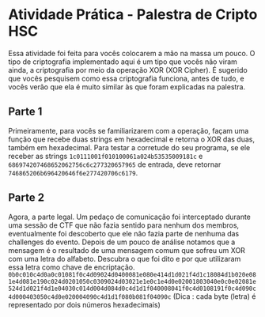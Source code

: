 # Atividade Prática - Palestra de Cripto HSC

Essa atividade foi feita para vocês colocarem a mão na massa um pouco.
O tipo de criptografia implementado aqui é um tipo que vocês não viram ainda,
a criptografia por meio da operação XOR (XOR Cipher). É sugerido que vocês pesquisem como essa criptografia
funciona, antes de tudo, e vocês verão que ela é muito similar às que foram explicadas na palestra.

## Parte 1

Primeiramente, para vocês se familiarizarem com a operação, façam uma função que
recebe duas strings em hexadecimal e retorna o XOR das duas, também em hexadecimal.
Para testar a corretude do seu programa, se ele receber as strings 
`1c0111001f010100061a024b53535009181c` e `686974207468652062756c6c277320657965`
de entrada, deve retornar `746865206b696420646f6e277420706c6179`. 

## Parte 2
Agora, a parte legal.
Um pedaço de comunicação foi interceptado durante uma sessão de CTF que não fazia sentido para nenhum dos membros, eventualmente foi
descoberto que ele não fazia parte de nenhuma das challenges do evento. Depois de um pouco de análise notamos que a mensagem
é o resultado de uma mensagem comum que sofreu um XOR com uma letra do alfabeto. Descubra o que foi dito e por que utilizaram 
essa letra como chave de encriptação.
`0b0c010c4d0a0c01081f0c4d09024d0400081e080e414d1d021f4d1c18084d1b020e081e4d081e190c024d0201050c0309024d03021e1e0c1e4d0e02001803040e0c0e02081e524d1d021f4d1e04030c014d004d084d0c4d1d1f040008041f0c4d0108191f0c4d090c4d000403050c4d0e020004090c4d1d1f080b081f04090c`
(Dica : cada byte (letra) é representado por dois números hexadecimais)